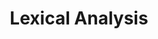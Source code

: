 ---
title: "Lexical Analysis"

categories: ['']

tags: ['Lexical', 'Analysis']

arwords: 'التحليل المعجمي'

arexps: []

enwords: ['Lexical Analysis']

enexps: []

arlexicons: 'ح'

enlexicons: 'L'

authors: ['Ruqayya Roshdy']

translators: ['']

citations: 'مقدمة في حوسبة اللغة العربية'

sources: 'مركز الملك عبدالله بن عبدالعزيز الدولي لخدمة اللغة العربية'

slug: ""
---